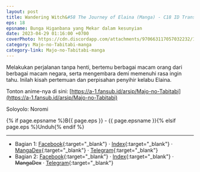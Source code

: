 ```yaml
---
layout: post
title: Wandering Witch&#58 The Journey of Elaina (Manga) - C18 ID Translation
eps: 18
epsname: Bunga Higanbana yang Mekar dalam kesunyian
date: 2023-04-29 01:16:00 +0700
coverPhoto: https://cdn.discordapp.com/attachments/970663117057032232/1097102505202155530/b18.png
category: Majo-no-Tabitabi-manga
category-link: Majo-no-Tabitabi-manga
---
```


Melakukan perjalanan tanpa henti, bertemu berbagai macam orang dari berbagai macam negara, serta mengembara demi memenuhi rasa ingin tahu. Inilah kisah pertemuan dan perpisahan penyihir kelabu Elaina.

Tonton anime-nya di sini: [https://a-1.fansub.id/arsip/Majo-no-Tabitabi](https://a-1.fansub.id/arsip/Majo-no-Tabitabi)

Soloyolo: Noromi

{% if page.epsname %}B{{ page.eps }} - {{ page.epsname }}{% elsif page.eps %}Unduh{% endif %}

---
- Bagian 1: [Facebook](https://www.facebook.com/a1fansub/posts/pfbid0mF2VB3DysvQmMd1GddHK7xA1iSCxj2NJPSKFYxJrQ31KM6T4sWAUwN7ddeZJWgADl){:target="_blank"} &middot; [Index](https://bit.ly/elainabab18-1v2){:target="_blank"} &middot; [MangaDex](https://mangadex.org/chapter/6f62a10a-85bd-4160-abdd-e2de5162b3f5){:target="_blank"} &middot; [Telegram](https://t.me/a1fansubweeklies/286){:target="_blank"}
- Bagian 2: [Facebook](https://www.facebook.com/a1fansub/posts/pfbid0eZfYmB46DpziwEhXM5njPRdtzTR1yqTSFjnsoZMaA6QpDkjhcMPvivCaagc41UuHl){:target="_blank"} &middot; [Index](https://bit.ly/elainabab18-2){:target="_blank"} &middot; ~~MangaDex~~ &middot; [Telegram](https://t.me/a1fansubweeklies/287){:target="_blank"}